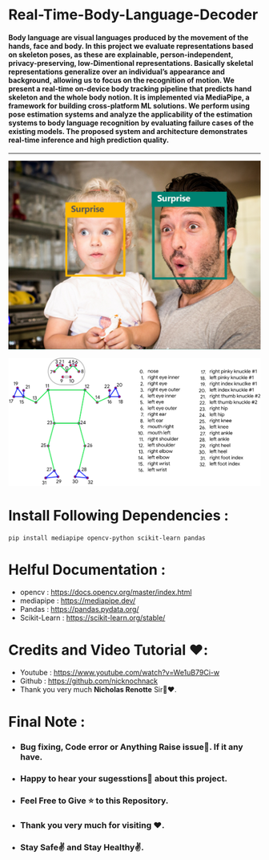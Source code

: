 # Real-Time-Body-Language-Decoder


#### Body language are visual languages produced by the movement of the hands, face and body. In this project we evaluate representations based on skeleton poses, as these are explainable, person-independent, privacy-preserving, low-Dimentional representations. Basically skeletal representations generalize over an individual’s appearance and background, allowing us to focus on the recognition of motion. We present a real-time on-device body tracking pipeline that predicts hand skeleton and the whole body notion. It is implemented via MediaPipe, a framework for building cross-platform ML solutions. We perform using pose estimation systems and analyze the applicability of the estimation systems to body language recognition by evaluating failure cases of the existing models. The proposed system and architecture demonstrates real-time inference and high prediction quality.

__________________

![](images/emotion_father_daughter.png)

![](images/body_cordinates.jpg)


# Install Following Dependencies :
```
pip install mediapipe opencv-python scikit-learn pandas
```

# Helful Documentation :
* opencv : https://docs.opencv.org/master/index.html
* mediapipe : https://mediapipe.dev/
* Pandas : https://pandas.pydata.org/
* Scikit-Learn : https://scikit-learn.org/stable/




#  Credits and Video Tutorial ❤️:
* Youtube : https://www.youtube.com/watch?v=We1uB79Ci-w
* Github : https://github.com/nicknochnack
* Thank you very much **Nicholas Renotte** Sir🤝❤️.



# Final Note :
* <h3> Bug fixing, Code error or Anything Raise issue🤚. If it any have.</h3>
* <h3> Happy to hear your sugesstions🤝 about this project.</h3>
* <h3> Feel Free to Give ⭐ to this Repository.</h3>
* <h3> Thank you very much for visiting ❤️.</h3>
* <h3> Stay Safe✌️ and Stay Healthy✌️.</h3>